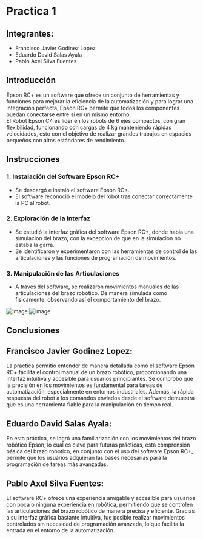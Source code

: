 # Practica 1
## Integrantes:
- Francisco Javier Godinez Lopez
- Eduardo David Salas Ayala
- Pablo Axel Silva Fuentes


## Introducción  
Epson RC+ es un software que ofrece un conjunto de herramientas y funciones para mejorar la eficiencia de la automatización y para lograr una integración perfecta, Epson RC+ permite que todos los componentes puedan conectarse entre sí en un mismo entorno.  
El Robot Epson C4 es lider en los robots de 6 ejes compactos, con gran flexibilidad, funcionando con cargas de 4 kg manteniendo rápidas velocidades, esto con el objetivo de realizar grandes trabajos en espacios pequeños con altos estándares de rendimiento.


## Instrucciones

### 1. Instalación del Software Epson RC+
- Se descargó e instaló el software Epson RC+.
- El software reconoció el modelo del robot tras conectar correctamente la PC al robot.

### 2. Exploración de la Interfaz
- Se estudió la interfaz gráfica del software Epson RC+, donde habia una simulacion del brazo, con la excepcion de que en la simulacion no estaba la garra.
- Se identificaron y experimentaron con las herramientas de control de las articulaciones y las funciones de programación de movimientos.

### 3. Manipulación de las Articulaciones
- A través del software, se realizaron movimientos manuales de las articulaciones del brazo robótico. De manera simulada como fisicamente, observando así el comportamiento del brazo.

![image](https://github.com/user-attachments/assets/d97240a1-264e-4e25-b875-a8f88761f0b7)
![image](https://github.com/user-attachments/assets/0bb478fe-216a-4c70-a7b5-ff6143eb14a9)


## Conclusiones

## Francisco Javier Godinez Lopez:
La práctica permitió entender de manera detallada cómo el software Epson RC+ facilita el control manual de un brazo robótico, proporcionando una interfaz intuitiva y accesible para usuarios principiantes. Se comprobó que la precisión en los movimientos es fundamental para tareas de automatización, especialmente en entornos industriales. Además, la rápida respuesta del robot a los comandos enviados desde el software demuestra que es una herramienta fiable para la manipulación en tiempo real. 

## Eduardo David Salas Ayala:
En esta práctica, se logró una familiarización con los movimientos del brazo robótico Epson, lo cual es clave para futuras prácticas, esta comprensión básica del brazo robotico, en conjunto con el uso del software Epson RC+, permite que los usuarios adquieran las bases necesarias para la programación de tareas más avanzadas. 

## Pablo Axel Silva Fuentes:
El software RC+ ofrece una experiencia amigable y accesible para usuarios con poca o ninguna experiencia en robótica, permitiendo que se controlen las articulaciones del brazo robótico de manera precisa y eficiente. Gracias a su interfaz gráfica bastante intuitiva, fue posible realizar movimientos controlados sin necesidad de programación avanzada, lo que facilita la entrada en el entorno de la automatización. 
